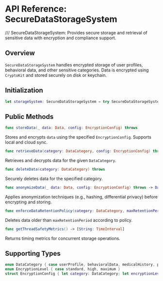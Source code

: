 # API Reference: SecureDataStorageSystem

/// SecureDataStorageSystem: Provides secure storage and retrieval of sensitive data with encryption and compliance support.

## Overview
`SecureDataStorageSystem` handles encrypted storage of user profiles, behavioral data, and other sensitive categories. Data is encrypted using `CryptoKit` and stored securely on disk or keychain.

## Initialization
```swift
let storageSystem: SecureDataStorageSystem = try SecureDataStorageSystem()
```

## Public Methods

```swift
func storeData(_ data: Data, config: EncryptionConfig) throws
```
Stores and encrypts `data` using the specified `EncryptionConfig`. Supports local and cloud sync.

```swift
func retrieveData(category: DataCategory, config: EncryptionConfig) throws -> Data
```
Retrieves and decrypts data for the given `DataCategory`.

```swift
func deleteData(category: DataCategory) throws
```
Securely deletes data for the specified category.

```swift
func anonymizeData(_ data: Data, config: EncryptionConfig) throws -> Data
```
Applies anonymization techniques (e.g., hashing, differential privacy) before encrypting and storing.

```swift
func enforceDataRetentionPolicy(category: DataCategory, maxRetentionPeriod: TimeInterval) throws
```
Deletes data older than `maxRetentionPeriod` according to policy.

```swift
func getThreadSafetyMetrics() -> [String: TimeInterval]
```
Returns timing metrics for concurrent storage operations.

## Supporting Types

```swift
enum DataCategory { case userProfile, behavioralData, medicalHistory, preferences }
enum EncryptionLevel { case standard, high, maximum }
struct EncryptionConfig { let category: DataCategory; let encryptionLevel: EncryptionLevel; let isCloudSyncEnabled: Bool }
``` 